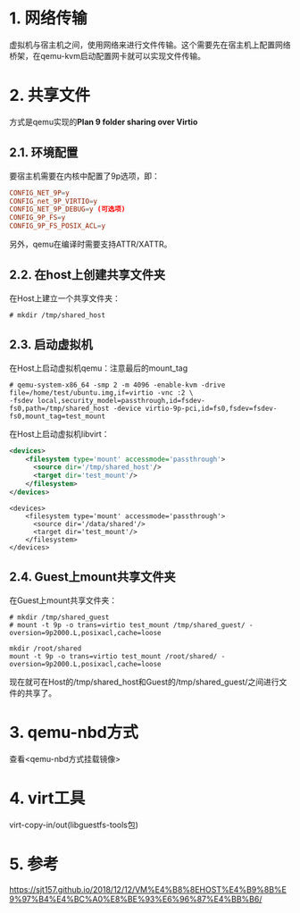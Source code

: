 
# 1. 网络传输

虚拟机与宿主机之间，使用网络来进行文件传输。这个需要先在宿主机上配置网络桥架，在qemu-kvm启动配置网卡就可以实现文件传输。

# 2. 共享文件

方式是qemu实现的**Plan 9 folder sharing over Virtio**

## 2.1. 环境配置

要宿主机需要在内核中配置了9p选项，即：

```conf
CONFIG_NET_9P=y
CONFIG_net_9P_VIRTIO=y
CONFIG_NET_9P_DEBUG=y (可选项)
CONFIG_9P_FS=y
CONFIG_9P_FS_POSIX_ACL=y
```

另外，qemu在编译时需要支持ATTR/XATTR。

## 2.2. 在host上创建共享文件夹

在Host上建立一个共享文件夹：

```
# mkdir /tmp/shared_host
```

## 2.3. 启动虚拟机

在Host上启动虚拟机qemu：注意最后的mount_tag

```
# qemu-system-x86_64 -smp 2 -m 4096 -enable-kvm -drive file=/home/test/ubuntu.img,if=virtio -vnc :2 \
-fsdev local,security_model=passthrough,id=fsdev-fs0,path=/tmp/shared_host -device virtio-9p-pci,id=fs0,fsdev=fsdev-fs0,mount_tag=test_mount
```

在Host上启动虚拟机libvirt：

```xml
<devices>
    <filesystem type='mount' accessmode='passthrough'>
      <source dir='/tmp/shared_host'/>
      <target dir='test_mount'/>
    </filesystem>
</devices>
```


```
<devices>
    <filesystem type='mount' accessmode='passthrough'>
      <source dir='/data/shared'/>
      <target dir='test_mount'/>
    </filesystem>
</devices>
```

## 2.4. Guest上mount共享文件夹

在Guest上mount共享文件夹：

```
# mkdir /tmp/shared_guest
# mount -t 9p -o trans=virtio test_mount /tmp/shared_guest/ -oversion=9p2000.L,posixacl,cache=loose
```

```
mkdir /root/shared
mount -t 9p -o trans=virtio test_mount /root/shared/ -oversion=9p2000.L,posixacl,cache=loose
```

现在就可在Host的/tmp/shared_host和Guest的/tmp/shared_guest/之间进行文件的共享了。

# 3. qemu-nbd方式

查看\<qemu-nbd方式挂载镜像>

# 4. virt工具

virt-copy-in/out(libguestfs-tools包)

# 5. 参考

https://sjt157.github.io/2018/12/12/VM%E4%B8%8EHOST%E4%B9%8B%E9%97%B4%E4%BC%A0%E8%BE%93%E6%96%87%E4%BB%B6/

